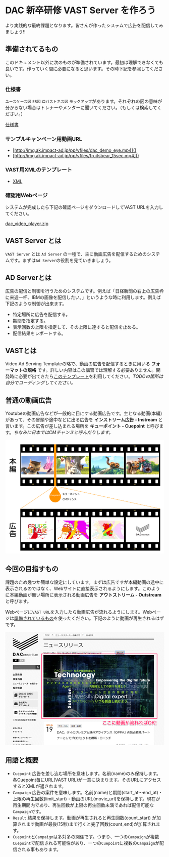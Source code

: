 # DAC 新卒研修 VAST Server を作ろう
より実践的な最終課題となります。皆さんが作ったシステムで広告を配信してみましょう!!

## 準備されてるもの
このドキュメント以外に次のものが準備されています。最初は理解できなくても良いです。作っていく間に必要になると思います。その時下記を参照してください。

### 仕様書
`ユースケース図` `ER図` `ロバストネス図` `モックアップ`があります。それぞれの図の意味が分からない場合はトレナーやメンターに聞いてください。（もしくは検索してください。）

[仕様書](https://dac.box.com/s/hkexhdotl7m0mqltukab65buc57xlyli)

### サンプルキャンペーン用動画URL
* [http://img.ak.impact-ad.jp/pp/vfiles/dac_demo_eye.mp4]()
* [http://img.ak.impact-ad.jp/pp/vfiles/fruitsbear_15sec.mp4]()

### VAST用XMLのテンプレート
* [XML](https://github.com/kuro-daei/dac_vast/blob/master/app/views/campaigns/index.xml.erb)

### 確認用Webページ
システムが完成したら下記の確認ページをダウンロードしてVAST URLを入力してください。

[dac\_video\_player.zip](doc/images/dac_video_player.zip)


## VAST Server とは
`VAST Server` とは `Ad Server` の一種で、主に動画広告を配信するためのシステムです。まずは`Ad Server`の役割を見ていきましょう。

## AD Serverとは
広告の配信と制御を行うためのシステムです。例えば「日経新聞の右上の広告枠に来週一杯、IBMの画像を配信したい。」というような時に利用します。例えば下記のような制御が出来ます。

* 特定場所に広告を配信する。
* 期間を指定する。
* 表示回数の上限を指定して、その上限に達すると配信を止める。
* 配信結果をレポートする。

## VASTとは
Video Ad Serving Templateの略で、動画の広告を配信するときに用いる **フォーマットの規格** です。詳しい内容はこの講習では理解する必要ありません。開発時に必要が出てきたら[このテンプレート](https://github.com/kuro-daei/dac_vast/blob/master/app/views/campaigns/index.xml.erb)を利用してください。*TODOの箇所は自分でコーディングしてください。*

## 普通の動画広告
Youtubeの動画広告などが一般的に目にする動画広告です。主となる動画(本編)があって、その冒頭や途中などに出る広告を **インストリーム広告 - Instream** と言います。この広告が差し込まれる場所を **キューポイント - Cuepoint** と呼びます。*ちなみに日本ではCMチャンスと呼んだりします。*

![](doc/images/cuepoint.png)

## 今回の目指すもの
課題のため幾つか簡単な設定にしています。まずは広告ですが本編動画の途中に表示されるのではなく、Webサイトに直接表示されるようにします。このように本編動画が無い場所に表示される動画広告を **アウトストリーム - Outstream** と呼びます。

Webページに`VAST URL`を入力したら動画広告が流れるようにします。Webページは[準備されているもの](doc/images/dac_video_player.zip)を使ったください。下記のように動画が再生されるはずです。

![](doc/images/success_sample.png)

## 用語と概要
* `Cuepoint` 広告を差し込む場所を意味します。名前(name)のみ保持します。各Cuepoint毎にURL(VAST URL)が一意に決まります。そのURLにアクセスするとXMLが返されます。
* `Campaign` 広告の案件を意味します。名前(name)と期間(start\_at〜end\_at)・上限の再生回数(limit\_start)・動画のURL(movie_url)を保持します。現在が再生期間内であり、再生回数が上限の再生回数未満であれば配信可能な`Campaign`です。
* `Result` 結果を保持します。動画が再生されると再生回数(count\_start) が加算されます動画が最後(15秒)まで行くと完了回数(count\_end)が加算されます。
* `Cuepoint`と`Campaign`は多対多の関係です。つまり、一つの`Campaign`が複数`Cuepoint`で配信される可能性があり、一つの`Cuepoint`に複数の`Campaign`が配信される事もあります。
 